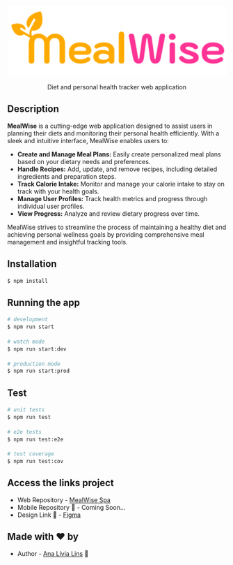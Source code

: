 <p align="center">
  <img src="./web/assets/Logo.svg" width="600" alt="MealWise Logo" />
</p>

  <p align="center">Diet and personal health tracker web application</p>

## Description

**MealWise** is a cutting-edge web application designed to assist users in planning their diets and monitoring their personal health efficiently. With a sleek and intuitive interface, MealWise enables users to:

- **Create and Manage Meal Plans:** Easily create personalized meal plans based on your dietary needs and preferences.
- **Handle Recipes:** Add, update, and remove recipes, including detailed ingredients and preparation steps.
- **Track Calorie Intake:** Monitor and manage your calorie intake to stay on track with your health goals.
- **Manage User Profiles:** Track health metrics and progress through individual user profiles.
- **View Progress:** Analyze and review dietary progress over time.

MealWise strives to streamline the process of maintaining a healthy diet and achieving personal wellness goals by providing comprehensive meal management and insightful tracking tools.

<!-- ## 🚀 Postman Collection

Para testar os endpoints da aplicação, você pode acessar a collection do Postman através do link abaixo:

[![Postman](https://img.shields.io/badge/Postman-Collection-orange?logo=postman&logoColor=white)](https://www.postman.com/your-collection-link) -->

## Installation

```bash
$ npm install
```

## Running the app

```bash
# development
$ npm run start

# watch mode
$ npm run start:dev

# production mode
$ npm run start:prod
```

## Test

```bash
# unit tests
$ npm run test

# e2e tests
$ npm run test:e2e

# test coverage
$ npm run test:cov
```

## Access the links project

- Web Repository - [MealWise Spa](https://github.com/analivialins/meal-wise-spa)
- Mobile Repository  🚧 - Coming Soon...
- Design Link 🚧 - [Figma](https://www.figma.com/design/wXIf1CEiscRYdnATkktbEB/Untitled?node-id=1-21&t=MRoSUlzn5bSxJwoj-1)


## Made with ❤️ by
- Author - [Ana Lívia Lins](https://www.linkedin.com/in/analivialins/) 💖

